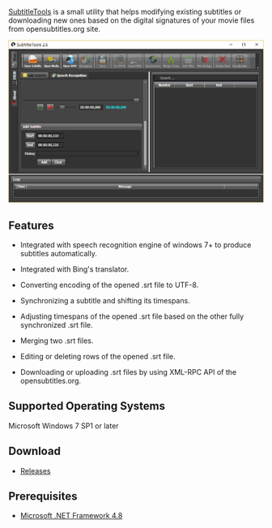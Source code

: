 

[SubtitleTools](https://github.com/VahidN/SubtitleTools/releases) is a small utility that helps modifying existing subtitles or downloading new ones based on the digital signatures of your movie files from opensubtitles.org site.

![SubtitleTools](doc/images/SubtitleTools.png)


Features
---
  - Integrated with speech recognition engine of windows 7+ to produce subtitles automatically.

  - Integrated with Bing's translator.

  - Converting encoding of the opened .srt file to UTF-8.

  - Synchronizing a subtitle and shifting its timespans.

  - Adjusting timespans of the opened .srt file based on the other fully synchronized .srt file.

  - Merging two .srt files.

  - Editing or deleting rows of the opened .srt file.

  - Downloading or uploading .srt files by using XML-RPC API of the opensubtitles.org.



Supported Operating Systems
---
Microsoft Windows 7 SP1 or later

Download
---
   - [Releases](https://github.com/VahidN/SubtitleTools/releases)


Prerequisites
---
   - [Microsoft .NET Framework 4.8](https://dotnet.microsoft.com/en-us/download/dotnet-framework/net48)

